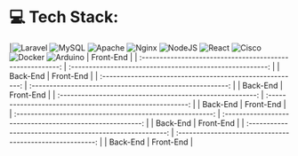 # 💻 Tech Stack:

|![Laravel](https://img.shields.io/badge/laravel-%23FF2D20.svg?style=flat&logo=laravel&logoColor=white) 
![MySQL](https://img.shields.io/badge/mysql-4479A1.svg?style=flat&logo=mysql&logoColor=white)
![Apache](https://img.shields.io/badge/apache-%23D42029.svg?style=flat&logo=apache&logoColor=white) 
![Nginx](https://img.shields.io/badge/nginx-%23009639.svg?style=flat&logo=nginx&logoColor=white) 
![NodeJS](https://img.shields.io/badge/node.js-6DA55F?style=flat&logo=node.js&logoColor=white) 
![React](https://img.shields.io/badge/react-%2320232a.svg?style=flat&logo=react&logoColor=%2361DAFB) 
![Cisco](https://img.shields.io/badge/cisco-%23049fd9.svg?style=flat&logo=cisco&logoColor=black) 
![Docker](https://img.shields.io/badge/docker-%230db7ed.svg?style=flat&logo=docker&logoColor=white) 
![Arduino](https://img.shields.io/badge/-Arduino-00979D?style=flat&logo=Arduino&logoColor=white)                         |                         Front-End                          |
| :-------------------------------------------------------: | :-------------------------------------------------------: |
|                         Back-End                          |                         Front-End                          |
| :-------------------------------------------------------: | :-------------------------------------------------------: |
|                         Back-End                          |                         Front-End                          |
| :-------------------------------------------------------: | :-------------------------------------------------------: |
|                         Back-End                          |                         Front-End                          |
| :-------------------------------------------------------: | :-------------------------------------------------------: |
|                         Back-End                          |                         Front-End                          |
| :-------------------------------------------------------: | :-------------------------------------------------------: |
|                         Back-End                          |                         Front-End                          |
